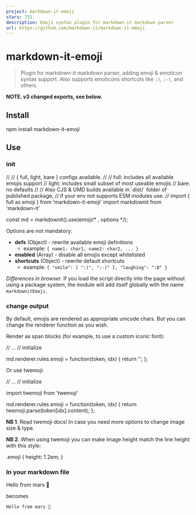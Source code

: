```yaml
---
project: markdown-it-emoji
stars: 731
description: Emoji syntax plugin for markdown-it markdown parser
url: https://github.com/markdown-it/markdown-it-emoji
---
```


markdown-it-emoji
=================

> Plugin for markdown-it markdown parser, adding emoji & emoticon syntax support. Also supports emoticons shortcuts like `:)`, `:-(`, and others.

**NOTE. v3 changed exports, see below.**

Install
-------

npm install markdown-it-emoji

Use
---

### init

//
// { full, light, bare } configs available.
//
//  full:  includes all available emojis support
//  light: includes small subset of most useable emojis
//  bare:  no defaults
//
// Also CJS & UMD builds available in \`dist/\` folder of published package,
// if your env not supports ESM modules use.
//
import { full as emoji } from 'markdown-it-emoji'
import markdownit from 'markdown-it'

const md \= markdownit().use(emoji/\* , options \*/);

Options are not mandatory:

-   **defs** (Object) - rewrite available emoji definitions
    -   example: `{ name1: char1, name2: char2, ... }`
-   **enabled** (Array) - disable all emojis except whitelisted
-   **shortcuts** (Object) - rewrite default shortcuts
    -   example: `{ "smile": [ ":)", ":-)" ], "laughing": ":D" }`

_Differences in browser._ If you load the script directly into the page without using a package system, the module will add itself globally with the name `markdownitEmoji`.

### change output

By default, emojis are rendered as appropriate unicode chars. But you can change the renderer function as you wish.

Render as span blocks (for example, to use a custom iconic font):

// ...
// initialize

md.renderer.rules.emoji \= function(token, idx) {
  return '<span class="emoji emoji\_' + token\[idx\].markup + '"></span>';
};

Or use twemoji:

// ...
// initialize

import twemoji from 'twemoji'

md.renderer.rules.emoji \= function(token, idx) {
  return twemoji.parse(token\[idx\].content);
};

**NB 1**. Read twemoji docs! In case you need more options to change image size & type.

**NB 2**. When using twemoji you can make image height match the line height with this style:

.emoji {
  height: 1.2em;
}

### In your markdown file

Hello from mars :satellite:

becomes

```
Hello from mars 📡
```
